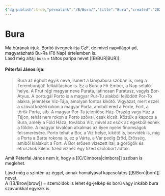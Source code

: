 ```yaml
---
{"dg-publish":true,"permalink":"/B/Bura/","title":"Bura","created":"2023-11-21T10:09","updated":"2024-02-02T01:36"}
---
```



# Bura

Ma búrának írjuk. Borító üvegnek írja CzF, de mivel napvilágot ad, magyarázható Bu-Ra (Fő Nap) értelemben is.  
Lásd még altaji `bura` = táltos paripa nevet [[B/BUR\|BUR]].  

#### Péterfai János írja:

> Bura az égbolt egyik neve, ismert a lámpabura szóban is, meg a Teremburáját! felkiáltásban is. Ez a Bura a Fő-Ember, a Nap sétáló helye. A Prut régi magyar neve Purata, latinosan Puratusz, vagyis Bor-Atyus. A portugál Porto is a magyar Pur-Tu alakból fejlődött Por-To alakra, jelentése Víz-Tája, amolyan fontos kikötő. Vigyázat, mert ezzel a szóval közeli rokon a magyar Porta, amiből ered a Forte, Fort, a török Porta, stb. A magyar Por-Ta jelentése Ház-Ország vagy Ház a Tájon, tehát nem rokon a Porto szóval, csak kicsit. Köztük a kapocs a Bura, amely a Föld Háza, továbbá Víz, mivel az esők az egekből esnek a földre. A magyar kiválóan alkalmas az ilyen nyelvi finomságok felismerésére. Porto tehát a Bor, a Víz helye, kikötő is, borvidék is, míg a Porta a Barta rokona is, ez a Várta, a Vár pedig Erőd, Erősség, amiből kialakult a Fort. A Bor erősen vizezett ital, a görögök és etruszkok kilenc tized vízhez egy tized szőlőbort adtak.  

Amit Péterfai János nem ír, hogy a [[C/Cimbora\|cimbora]] szóban is meglehet.  

Lásd még a szintén az éggel, annak homályával kapcsolatos [[B/Ború\|ború]] nevet.  
A [[B/Brow\|brow]] = szemöldök is lehet ég-jelkép és ború vagy inkább bura szavunkkal egyezik is.  